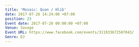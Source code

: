 ```yaml
---
title: 'Mosaic: Quan / Hlib'
date: 2017-07-26 14:24:00 +07:00
position: 23
Event date: 2017-07-28 00:00:00 +07:00
Venue: Savage
Event URL: https://www.facebook.com/events/311933672587043/
Genre: DJ
---
```


